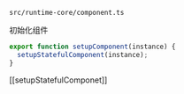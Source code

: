 `src/runtime-core/component.ts`

初始化组件
```ts
export function setupComponent(instance) {
  setupStatefulComponent(instance);
}
```
[[setupStatefulComponet]]